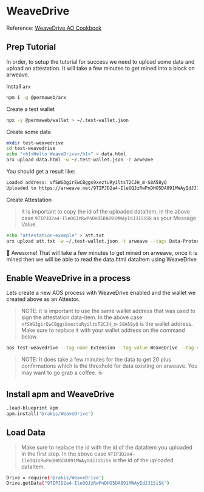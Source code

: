 # WeaveDrive

Reference: [WeaveDrive AO Cookbook](https://cookbook_ao.g8way.io/guides/snacks/weavedrive.html)


## Prep Tutorial

In order, to setup the tutorial for success we need to upload some data and upload an attestation. It will take a few minutes to get mined into a block on arweave.

Install `arx`

```sh
npm i -g @permaweb/arx
```

Create a test wallet

```sh
npx -y @permaweb/wallet > ~/.test-wallet.json
```

Create some data

```sh
mkdir test-weavedrive
cd test-weavedrive
echo "<h1>Hello WeaveDrive</h1>" > data.html
arx upload data.html -w ~/.test-wallet.json -t arweave
```

You should get a result like:

```sh
Loaded address: vfSWG3girEwCBggs9xeztuRyiltsT2CJH_m-S8A58yQ
Uploaded to https://arweave.net/9TIPJD2a4-IleOQJzRwPnDHO5DA891MWAyIdJJ1SiSk
```

Create Attestation

> It is important to copy the id of the uploaded dataItem, in the above case `9TIPJD2a4-IleOQJzRwPnDHO5DA891MWAyIdJJ1SiSk` as your Message Value.

```sh
echo "attestation-example" > att.txt
arx upload att.txt -w ~/.test-wallet.json -t arweave --tags Data-Protocol ao Type Attestation Message 9TIPJD2a4-IleOQJzRwPnDHO5DA891MWAyIdJJ1SiSk
```

:clap: Awesome! That will take a few minutes to get mined on arweave, once it is mined then we will be able to read the data.html dataItem using WeaveDrive

## Enable WeaveDrive in a process

Lets create a new AOS process with WeaveDrive enabled and the wallet we created above as an Attestor.

> NOTE: it is important to use the same wallet address that was used to sign the attestation data-item. In the above case `vfSWG3girEwCBggs9xeztuRyiltsT2CJH_m-S8A58yQ` is the wallet address. Make sure to replace it with your wallet address on the command below.

```sh
aos test-weavedrive --tag-name Extension --tag-value WeaveDrive --tag-name Attestor --tag-value vfSWG3girEwCBggs9xeztuRyiltsT2CJH_m-S8A58yQ --tag-name Availability-Type --tag-value Assignments
```

> NOTE: It does take a few minutes for the data to get 20 plus confirmations which is the threshold for data existing on arweave. You may want to go grab a coffee. :coffee:

## Install apm and WeaveDrive

```sh
.load-blueprint apm
apm.install('@rakis/WeaveDrive')
```

## Load Data

> Make sure to replace the id with the id of the dataItem you uploaded in the first step. In the above case `9TIPJD2a4-IleOQJzRwPnDHO5DA891MWAyIdJJ1SiSk` is the id of the uploaded dataItem.
```sh
Drive = require('@rakis/WeaveDrive')
Drive.getData("9TIPJD2a4-IleOQJzRwPnDHO5DA891MWAyIdJJ1SiSk")
```
